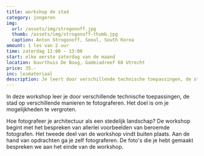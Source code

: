 ```yaml
---
title: workshop de stad
category: jongeren
img: 
  url: /assets/img/strogonoff.jpg
  thumb: /assets/img/strogonoff-thumb.jpg
  caption: Anton Strogonoff, Seoul, South Korea
amount: 1 les van 2 uur
time: zaterdag 11:00 - 13:00
start: elke eerste zaterdag van de maand
location: buurthuis De Boog, Gambiadreef 60 Utrecht 
price: 35.-
inc: lesmateriaal
description: Je leert door verschillende technische toepassingen, de stad op verschillende manieren fotograferen. Het doel is om je mogelijkheden te vergroten.
---
```


In deze workshop leer je door verschillende technische toepassingen, de stad op verschillende manieren te fotograferen. Het doel is om je mogelijkheden te vergroten.

Hoe fotografeer je architectuur als een stedelijk landschap? 
De workshop begint met het bespreken van allerlei voorbeelden van beroemde fotografen. Het tweede deel van de workshop vindt buiten plaats. Aan de hand van opdrachten ga je zelf fotograferen. De foto's die je hebt gemaakt bespreken we aan het einde van de workshop.